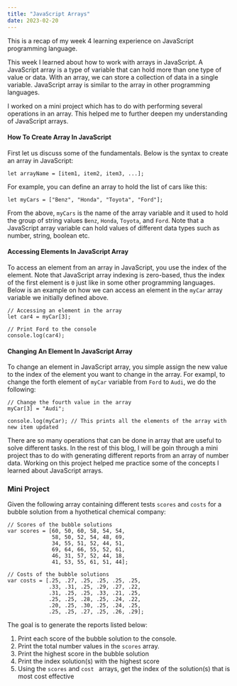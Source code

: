 ```yaml
---
title: "JavaScript Arrays"
date: 2023-02-20
---
```


This is a recap of my week 4 learning experience on JavaScript programming language.

This week I learned about how to work with arrays in JavaScript. A JavaScript array is a type of variable that can hold more than one type of value or data. With an array, we can store a collection of data in a single variable. JavaScript array is similar to the array in other programming languages. 

I worked on a mini project which has to do with performing several operations in an array. This helped me to further deepen my understanding of JavaScript arrays.

#### How To Create Array In JavaScript
First let us discuss some of the fundamentals. Below is the syntax to create an array in JavaScript:

```
let arrayName = [item1, item2, item3, ...];
```
For example, you can define an array to hold the list of cars like this:

```
let myCars = ["Benz", "Honda", "Toyota", "Ford"];
```
From the above, ```myCars``` is the name of the array variable and it used to hold the group of string values ```Benz```, ```Honda```, ```Toyota```, and 
```Ford```. Note that a JavaScript array variable can hold values of different data types such as number, string, boolean etc. 

#### Accessing Elements In JavaScript Array
To access an element from an array in JavaScript, you use the index of the element. Note that JavaScript array indexing is zero-based, thus the index of the first element is ```0``` just like in some other programming languages. Below is an example on how we can access an element in the ```myCar``` array variable we initially defined above.

```
// Accessing an element in the array
let car4 = myCar[3];

// Print Ford to the console
console.log(car4);
```

#### Changing An Element In JavaScript Array
To change an element in JavaScript array, you simple assign the new value to the index of the element you want to change in the array. For exampl, to change the forth element of ```myCar``` variable from ```Ford``` to ```Audi```, we do the following:

```
// Change the fourth value in the array
myCar[3] = "Audi";

console.log(myCar); // This prints all the elements of the array with new item updated
```

There are so many operations that can be done in array that are useful to solve different tasks. In the rest of this blog, I will be goin through a mini project thas to do with generating different reports from an array of number data. Working on this project helped me practice some of the concepts I learned about JavaScript arrays.

### Mini Project
Given the following array containing different tests ```scores``` and ```costs``` for a bubble solution from a hyothetical chemical company:

```
// Scores of the bubble solutions
var scores = [60, 50, 60, 58, 54, 54,
              58, 50, 52, 54, 48, 69,
              34, 55, 51, 52, 44, 51,
              69, 64, 66, 55, 52, 61,
              46, 31, 57, 52, 44, 18,
              41, 53, 55, 61, 51, 44];
              
// Costs of the bubble solutions
var costs = [.25, .27, .25, .25, .25, .25,
             .33, .31, .25, .29, .27, .22,
             .31, .25, .25, .33, .21, .25,
             .25, .25, .28, .25, .24, .22,
             .20, .25, .30, .25, .24, .25,
             .25, .25, .27, .25, .26, .29];
 ```
 
The goal is to generate the reports listed below:
1. Print each score of the bubble solution to the console.
2. Print the total number values in the ```scores``` array.
3. Print the highest score in the bubble solution
4. Print the index solution(s) with the highest score
5. Using the ```scores``` and ```cost ``` arrays, get the index of the solution(s) that is most cost effective
